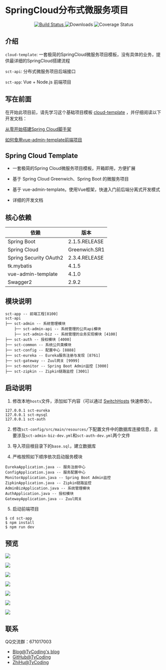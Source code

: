 # SpringCloud分布式微服务项目

 <p align="center">
  <a href="https://github.com/TyCoding/cloud-template/" target="_blank">
    <img src="https://img.shields.io/badge/SpringCloudTemplate-分布式项目脚手架-green.svg" alt="Build Status">
  </a>
  <img src="https://img.shields.io/badge/Spring%20Boot-2.1.5.RELEASE-yellowgreen.svg" alt="Downloads">
  <img src="https://img.shields.io/badge/Spring%20Cloud-Greenwich.RELEASE-blue.svg" alt="Coverage Status">
 </p>

## 介绍

`cloud-template`: 一套极简的SpringCloud微服务项目模板，没有具体的业务，提供最详细的SpringCloud搭建流程

`sct-api`: 分布式微服务项目后端接口

`sct-app`: Vue + Node.js 前端项目

## 写在前面

在开始此项目前，请先学习这个基础项目模板 [cloud-template](https://github.com/TyCoding/cloud-template/tree/master/cloud-template) ，并仔细阅读以下开发文档：

[从零开始搭建Spring Cloud脚手架](https://github.com/TyCoding/cloud-template/blob/master/cloud-template/doc/env-1.md)

[如何食用vue-admin-template前端项目](https://github.com/TyCoding/cloud-template/tree/master/sct-app)

## Spring Cloud Template

* 一套极简的Spring Cloud微服务项目模板，开箱即用，方便扩展

* 基于 Spring Cloud Greenwich、Spring Boot 的微服务项目

* 基于 vue-admin-template。使用Vue框架，快速入门前后端分离式开发模式

* 详细的开发文档

## 核心依赖

| 依赖 | 版本 |
| --- | --- |
| Spring Boot | 2.1.5.RELEASE |
| Spring Cloud | Greenwich.SR1 |
| Spring Security OAuth2 | 2.3.4.RELEASE |
| tk.mybatis | 4.1.5 |
| vue-admin-template | 4.1.0 |
| Swagger2 | 2.9.2 |

## 模块说明

```
sct-app -- 前端工程[8100]
sct-api 
├── sct-admin -- 系统管理模块
    ├── sct-admin-api -- 系统管理的公共api模块
    ├── sct-admin-biz -- 系统管理的业务实现模块 [4100]
├── sct-auth -- 授权模块 [4000]
├── sct-common -- 系统公共类模块
├── sct-config -- 配置中心 [8888]
├── sct-eureka -- Eureka服务注册与发现 [8761]
├── sct-gateway -- Zuul网关 [9999]
├── sct-monitor -- Spring Boot Admin监控 [3000]
├── sct-zipkin -- Zipkin链路监控 [3001]

```

## 启动说明

1. 修改本地`hosts`文件，添加如下内容（可以通过 [SwitchHosts](http://oldj.github.io/SwitchHosts/) 快速修改）。

```
127.0.0.1 sct-eureka
127.0.0.1 sct-mysql
127.0.0.1 sct-auth
```

2. 修改`sct-config/src/main/resources/`下配置文件中的数据库连接信息，主要涉及`sct-admin-biz-dev.yml`和`sct-auth-dev.yml`两个文件

3. 导入项目根目录下的`base.sql`，建立数据库

4. 严格按照如下顺序依次启动服务模块

```
EurekaApplication.java -- 服务注册中心
ConfigApplication.java -- 服务配置中心
MonitorApplication.java -- Spring Boot Admin监控
ZipkinApplication.java -- Zipkin链路监控
AdminBizApplication.java -- 系统管理模块
AuthApplication.java -- 授权模块
GatewayApplication.java -- Zuul网关
```

5. 启动前端项目

```shell
$ cd sct-app
$ npm install
$ npm run dev
```

## 预览

![](doc/2019052814147.png)

![](doc/2019052972549.png)

![](doc/2019052821354.png)

![](doc/2019052982515.png)

![](doc/2019052983430.png)

![](doc/2019052983452.png)

![](doc/2019052983458.png)

## 联系

QQ交流群：671017003

- [Blog@TyCoding's blog](http://www.tycoding.cn)
- [GitHub@TyCoding](https://github.com/TyCoding)
- [ZhiHu@TyCoding](https://www.zhihu.com/people/tomo-83-82/activities)
